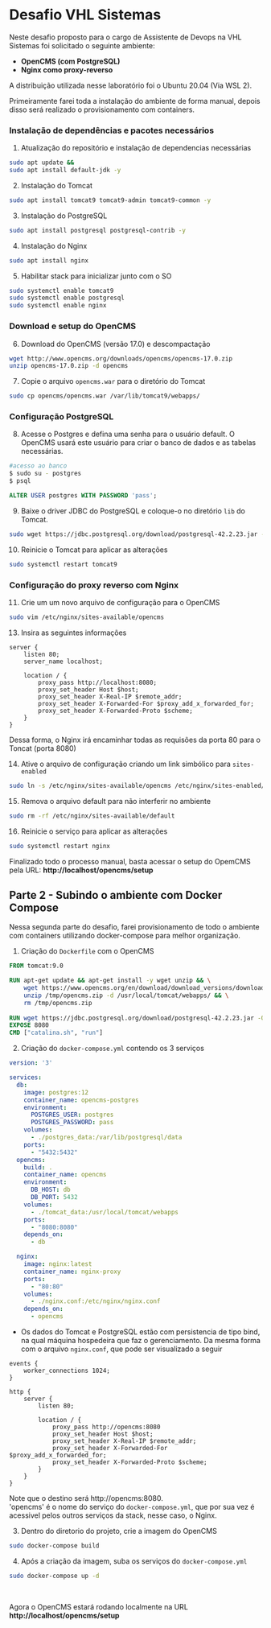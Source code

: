 # Desafio VHL Sistemas

Neste desafio proposto para o cargo de Assistente de Devops na VHL Sistemas foi solicitado o seguinte ambiente:

- __OpenCMS (com PostgreSQL)__
- __Nginx como proxy-reverso__

A distribuição utilizada nesse laboratório foi o Ubuntu 20.04 (Via WSL 2). <br>

Primeiramente farei toda a instalação do ambiente de forma manual, depois disso será realizado o provisionamento com containers.

### Instalação de dependências e pacotes necessários

1. Atualização do repositório e instalação de dependencias necessárias

```bash
sudo apt update &&
sudo apt install default-jdk -y
```

2. Instalação do Tomcat

```bash
sudo apt install tomcat9 tomcat9-admin tomcat9-common -y
```

3. Instalação do PostgreSQL 

```bash
sudo apt install postgresql postgresql-contrib -y
```

4. Instalação do Nginx

```bash
sudo apt install nginx
```

5. Habilitar stack para inicializar junto com o SO

```bash
sudo systemctl enable tomcat9
sudo systemctl enable postgresql
sudo systemctl enable nginx
```

### Download e setup do OpenCMS

6. Download do OpenCMS (versão 17.0) e descompactação

```bash
wget http://www.opencms.org/downloads/opencms/opencms-17.0.zip
unzip opencms-17.0.zip -d opencms
```

7. Copie o arquivo  `opencms.war` para o diretório do Tomcat

```bash
sudo cp opencms/opencms.war /var/lib/tomcat9/webapps/
```

### Configuração PostgreSQL

8. Acesse o Postgres e defina uma senha para o usuário default. O OpenCMS usará este usuário para criar o banco de dados e as tabelas necessárias.

````bash
#acesso ao banco
$ sudo su - postgres
$ psql
````

```sql
ALTER USER postgres WITH PASSWORD 'pass';
```

9. Baixe o driver JDBC do PostgreSQL e coloque-o no diretório `lib` do Tomcat.

```bash
sudo wget https://jdbc.postgresql.org/download/postgresql-42.2.23.jar -P /var/lib/tomcat9/lib/
```

10. Reinicie o Tomcat para aplicar as alterações

```bash
sudo systemctl restart tomcat9
```

### Configuração do proxy reverso com Nginx

11. Crie um um novo arquivo de configuração para o OpenCMS

```bash
sudo vim /etc/nginx/sites-available/opencms
```

13. Insira as seguintes informações

```nginx
server {
    listen 80;
    server_name localhost;
    
    location / {
        proxy_pass http://localhost:8080;
        proxy_set_header Host $host;
        proxy_set_header X-Real-IP $remote_addr;
        proxy_set_header X-Forwarded-For $proxy_add_x_forwarded_for;
        proxy_set_header X-Forwarded-Proto $scheme;
    }
}
```

Dessa forma, o Nginx irá encaminhar todas as requisões da porta 80 para o Toncat (porta 8080)

14. Ative o arquivo de configuração criando um link simbólico para `sites-enabled`

```bash
sudo ln -s /etc/nginx/sites-available/opencms /etc/nginx/sites-enabled/
```

15. Remova o arquivo default para não interferir no ambiente

```bash
sudo rm -rf /etc/nginx/sites-available/default
```

16. Reinicie o serviço para aplicar as alterações

```bash
sudo systemctl restart nginx
```

Finalizado todo o processo manual, basta acessar o setup do OpemCMS pela URL: **http://localhost/opencms/setup**


## Parte 2 - Subindo o ambiente com Docker Compose

Nessa segunda parte do desafio, farei provisionamento de todo o ambiente com containers utilizando docker-compose para melhor organização.

1. Criação do `Dockerfile` com o OpenCMS

```dockerfile
FROM tomcat:9.0

RUN apt-get update && apt-get install -y wget unzip && \
    wget https://www.opencms.org/en/download/download_versions/downloads/opencms-v11.0.2.zip -O /tmp/opencms.zip && \
    unzip /tmp/opencms.zip -d /usr/local/tomcat/webapps/ && \
    rm /tmp/opencms.zip
    
RUN wget https://jdbc.postgresql.org/download/postgresql-42.2.23.jar -O /usr/local/tomcat/lib/postgresql.jar
EXPOSE 8080
CMD ["catalina.sh", "run"]
```
2. Criação do `docker-compose.yml` contendo os 3 serviços
````yaml
version: '3'

services:
  db:
    image: postgres:12
    container_name: opencms-postgres
    environment:
      POSTGRES_USER: postgres
      POSTGRES_PASSWORD: pass
    volumes:
      - ./postgres_data:/var/lib/postgresql/data
    ports:
      - "5432:5432"
  opencms:
    build: .
    container_name: opencms
    environment:
      DB_HOST: db
      DB_PORT: 5432
    volumes:
      - ./tomcat_data:/usr/local/tomcat/webapps
    ports:
      - "8080:8080"
    depends_on:
      - db

  nginx:
    image: nginx:latest
    container_name: nginx-proxy
    ports:
      - "80:80"
    volumes:
      - ./nginx.conf:/etc/nginx/nginx.conf
    depends_on:
      - opencms
````
- Os dados do Tomcat e PostgreSQL estão com persistencia de tipo bind, na qual máquina hospedeira que faz o gerenciamento. Da mesma forma com o arquivo `nginx.conf`, que pode ser visualizado a seguir

````nginx
events {
    worker_connections 1024;
}

http {
    server {
        listen 80;

        location / {
            proxy_pass http://opencms:8080
            proxy_set_header Host $host;
            proxy_set_header X-Real-IP $remote_addr;
            proxy_set_header X-Forwarded-For $proxy_add_x_forwarded_for;
            proxy_set_header X-Forwarded-Proto $scheme;
        }
    }
}
````
Note que o destino será http://opencms:8080. <br>'opencms' é o nome do serviço do `docker-compose.yml`, que por sua vez é acessivel pelos outros serviços da stack, nesse caso, o Nginx.

3. Dentro do diretorio do projeto, crie a imagem do OpenCMS
````bash
sudo docker-compose build
````
4. Após a criação da imagem, suba os serviços do `docker-compose.yml`
````bash
sudo docker-compose up -d
````
<br>

Agora o OpenCMS estará rodando localmente na URL **http://localhost/opencms/setup**



